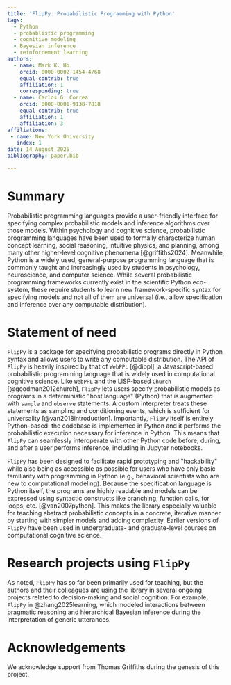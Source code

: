 ```yaml
---
title: 'FlipPy: Probabilistic Programming with Python'
tags:
  - Python
  - probablistic programming
  - cognitive modeling
  - Bayesian inference
  - reinforcement learning
authors:
  - name: Mark K. Ho
    orcid: 0000-0002-1454-4768
    equal-contrib: true
    affiliation: 1
    corresponding: true
  - name: Carlos G. Correa
    orcid: 0000-0001-9138-7818
    equal-contrib: true
    affiliation: 1
    affiliation: 3
affiliations:
 - name: New York University
   index: 1
date: 14 August 2025
bibliography: paper.bib

---
```


# Summary

Probabilistic programming languages provide a user-friendly interface for
specifying complex probabilistic models and inference algorithms over those models.
Within psychology and cognitive science, probabilistic programming languages
have been used to formally characterize
human concept learning, social reasoning, intuitive physics, and planning,
among many other higher-level cognitive phenomena [@griffiths2024].
Meanwhile, Python is a widely used, general-purpose
programming language that is commonly taught and increasingly used by students
in psychology, neuroscience, and computer science. While several probabilistic
programming frameworks currently exist in the scientific Python eco-system,
these require students to learn new framework-specific syntax for specifying models
and not all of them are universal (i.e., allow specification and inference over
any computable distribution).

# Statement of need

`FlipPy` is a package for specifying probabilistic programs directly in
Python syntax and allows users to write any computable distribution.
The API of `FlipPy` is heavily inspired by that of
`WebPPL` [@dippl], a Javascript-based probabilistic programming language that
is widely used in computational cognitive science.
Like `WebPPL` and the LISP-based `Church` [@goodman2012church],
`FlipPy` lets users specify probabilistic models as programs in a deterministic "host language"
(Python) that is augmented with `sample` and `observe` statements.
A custom interpreter treats these statements as
sampling and conditioning events, which is sufficient for universality [@van2018introduction].
Importantly, `FlipPy` itself is entirely Python-based: the codebase is implemented in Python
and it performs the probabilistic execution necessary for inference in Python.
This means that `FlipPy` can seamlessly interoperate with other Python code before,
during, and after a user performs inference, including in Jupyter notebooks.

`FlipPy` has been designed to facilitate rapid prototyping and "hackability"
while also being as accessible as possible for users
who have only basic familiarity with programming in Python
(e.g., behavioral scientists who are new to computational modeling).
Because the specification language is Python itself,
the programs are highly readable and models can be expressed using syntactic constructs
like branching, function calls, for loops,
etc. [@van2007python]. This makes the library especially valuable for teaching
abstract probabilistic concepts in a concrete,
iterative manner by starting with simpler models and adding complexity.
Earlier versions of `FlipPy` have been used
in undergraduate- and graduate-level courses on computational cognitive science.

# Research projects using `FlipPy`

As noted, `FlipPy` has so far been primarily used for teaching, but
the authors and their colleagues are using the library in several
ongoing projects related to decision-making and social cognition. For example,
`FlipPy` in @zhang2025learning, which modeled interactions between pragmatic
reasoning and hierarchical Bayesian inference during the interpretation of
generic utterances.

# Acknowledgements

We acknowledge support from Thomas Griffiths during the genesis of this project.

